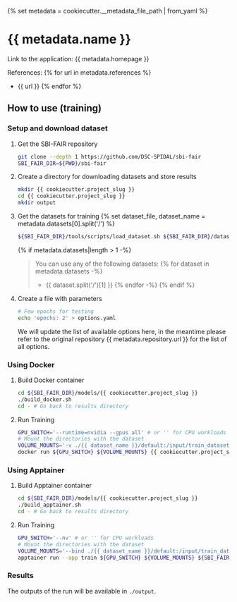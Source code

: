 {% set metadata = cookiecutter.__metadata_file_path | from_yaml  %}

# {{ metadata.name }}
Link to the application: 
{{ metadata.homepage }}

References: 
{% for url in metadata.references %}
- {{ url }}
{% endfor %}

## How to use (training)
### Setup and download dataset
1. Get the SBI-FAIR repository 
    ```bash
    git clone --depth 1 https://github.com/DSC-SPIDAL/sbi-fair
    SBI_FAIR_DIR=${PWD}/sbi-fair
    ```

2. Create a directory for downloading datasets and store results
    ```bash
    mkdir {{ cookiecutter.project_slug }}
    cd {{ cookiecutter.project_slug }}
    mkdir output
    ```

3. Get the datasets for training
{% set dataset_file, dataset_name = metadata.datasets[0].split('/') %}
    ```bash
    ${SBI_FAIR_DIR}/tools/scripts/load_dataset.sh ${SBI_FAIR_DIR}/datasets/{{ dataset_file }}/datasets.yaml {{ dataset_name }}
    ```
    {% if metadata.datasets|length > 1 -%}
    > You can use any of the following datasets:
    {% for dataset in metadata.datasets -%}
    > -  {{ dataset.split('/')[1] }}
    {% endfor -%}
    {% endif %}

4. Create a file with parameters 
    ```bash
    # Few epochs for testing
    echo 'epochs: 2' > options.yaml 
    ```
    We will update the list of available options here, in the meantime please
    refer to the original repository {{ metadata.repository.url }} for the list of all options.

### Using Docker
1. Build Docker container
    ```bash
    cd ${SBI_FAIR_DIR}/models/{{ cookiecutter.project_slug }}
    ./build_docker.sh
    cd - # Go back to results directory 
    ```

2. Run Training 
    ```bash
    GPU_SWITCH='--runtime=nvidia --gpus all' # or '' for CPU workloads
    # Mount the directories with the dataset
    VOLUME_MOUNTS='-v ./{{ dataset_name }}/default:/input/train_dataset -v ./output:/output -v ./options.yaml:/input/options.yaml'
    docker run ${GPU_SWITCH} ${VOLUME_MOUNTS} {{ cookiecutter.project_slug }} run train
    ```

### Using Apptainer
1. Build Apptainer container
    ```bash
    cd ${SBI_FAIR_DIR}/models/{{ cookiecutter.project_slug }}
    ./build_apptainer.sh
    cd - # Go back to results directory 
    ```

2. Run Training 
    ```bash
    GPU_SWITCH='--nv' # or '' for CPU workloads
    # Mount the directories with the dataset
    VOLUME_MOUNTS='--bind ./{{ dataset_name }}/default:/input/train_dataset --bind ./output:/output --bind ./options.yaml:/input/options.yaml'
    apptainer run --app train ${GPU_SWITCH} ${VOLUME_MOUNTS} ${SBI_FAIR_DIR}/models/{{ cookiecutter.project_slug }}/{{ cookiecutter.project_slug }}.sif
    ```

### Results
The outputs of the run will be available in `./output`.